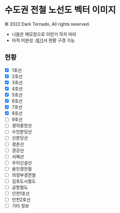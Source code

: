 # 수도권 전철 노선도 벡터 이미지
© 2022 Dark Tornado, All rights reserved.

* 니들은 메모장으로 이런거 하지 마라
* 아직 미완성. [여기](https://darktornado.github.io/MetroMapSVG/)서 현황 구경 가능

## 현황

* [x] 1호선
* [x] 2호선
* [x] 3호선
* [x] 4호선
* [x] 5호선
* [x] 6호선
* [x] 7호선
* [x] 8호선
* [ ] 9호선
* [ ] 경의중앙선
* [ ] 수인분당선
* [ ] 신분당선
* [ ] 경춘선
* [ ] 경강선
* [ ] 서해선
* [ ] 우이신설선
* [ ] 용인경전철
* [ ] 의정부경전철
* [ ] 김포도시철도
* [ ] 공항철도
* [ ] 인천1호선
* [ ] 인천2호선
* [ ] 기타 정보
